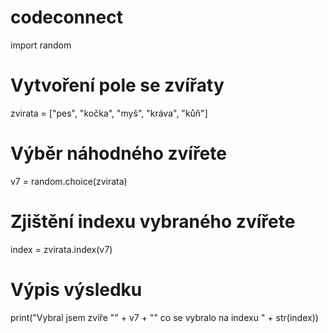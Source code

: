 ﻿# codeconnect
import random

# Vytvoření pole se zvířaty
zvirata = ["pes", "kočka", "myš", "kráva", "kůň"]

# Výběr náhodného zvířete
v7 = random.choice(zvirata)

# Zjištění indexu vybraného zvířete
index = zvirata.index(v7)

# Výpis výsledku
print("Vybral jsem zvíře \"" + v7 + "\" co se vybralo na indexu " + str(index))
